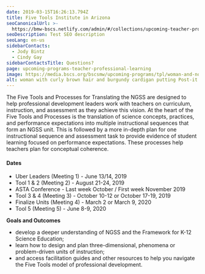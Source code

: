 ```yaml
---
date: 2019-03-15T16:26:13.794Z
title: Five Tools Institute in Arizona
seoCanonicalUrl: >-
  https://bmw-bscs.netlify.com/admin/#/collections/upcoming-teacher-professional-learning/five-tools-institute-in-arizona
seoDescription: Test SEO description
seoLang: en-us
sidebarContacts:
  - Jody Bintz
  - Cindy Gay
sidebarContactsTitle: Questions?
page: upcoming-programs-teacher-professional-learning
image: https://media.bscs.org/bscsmw/upcoming-programs/tpl/woman-and-notes.jpg
alt: woman with curly brown hair and burgundy cardigan putting Post-it notes on wall
---
```

The Five Tools and Processes for Translating the NGSS are designed to help professional development leaders work with teachers on curriculum, instruction, and assessment as they achieve this vision. At the heart of the Five Tools and Processes is the translation of science concepts, practices, and performance expectations into multiple instructional sequences that form an NGSS unit. This is followed by a more in-depth plan for one instructional sequence and assessment task to provide evidence of student learning focused on performance expectations. These processes help teachers plan for conceptual coherence. 

#### Dates

* Uber Leaders (Meeting 1) - June 13/14, 2019
* Tool 1 & 2 (Meeting 2) - August 21-24, 2019
* ASTA Conference - Last week October / First week November 2019
* Tool 3 & 4 (Meeting 3) - October 10-12 or October 17-19, 2019
* Finalize Units (Meeting 4) - March 2 or  March 9, 2020  
* Tool 5 (Meeting 5) - June 8-9, 2020

**Goals and Outcomes** 

* develop a deeper understanding of NGSS and the Framework for K-12 Science Education; 
* learn how to design and plan three-dimensional, phenomena or problem-driven units of instruction; 
* and access facilitation guides and other resources to help you navigate the Five Tools model of professional development.
